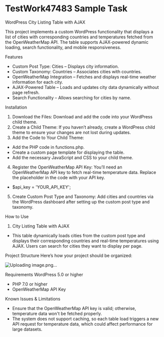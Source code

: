 # TestWork47483 Sample Task

WordPress City Listing Table with AJAX

This project implements a custom WordPress functionality that displays a list of cities with corresponding countries and temperatures fetched from the OpenWeatherMap API. The table supports AJAX-powered dynamic loading, search functionality, and mobile responsiveness.

Features
- Custom Post Type: Cities – Displays city information.
- Custom Taxonomy: Countries – Associates cities with countries.
- OpenWeatherMap Integration – Fetches and displays real-time weather information for each city.
- AJAX-Powered Table – Loads and updates city data dynamically without page refresh.
- Search Functionality – Allows searching for cities by name.

Installation
1. Download the Files: Download and add the code into your WordPress child theme.
2. Create a Child Theme: If you haven’t already, create a WordPress child theme to ensure your changes are not lost during updates.
3. Add the Code to Your Child Theme:
- Add the PHP code in functions.php.
- Create a custom page template for displaying the table.
- Add the necessary JavaScript and CSS to your child theme.
4. Register the OpenWeatherMap API Key: You’ll need an OpenWeatherMap API key to fetch real-time temperature data. Replace the placeholder in the code with your API key.
- $api_key = 'YOUR_API_KEY';
5. Create Custom Post Type and Taxonomy: Add cities and countries via the WordPress dashboard after setting up the custom post type and taxonomy.

How to Use
1. City Listing Table with AJAX
- This table dynamically loads cities from the custom post type and displays their corresponding countries and real-time temperatures using AJAX. Users can search for cities they want to display per page.

Project Structure
Here’s how your project should be organized:

![Uploading image.png…]()

Requirements
WordPress 5.0 or higher
- PHP 7.0 or higher
- OpenWeatherMap API Key

Known Issues & Limitations
- Ensure that the OpenWeatherMap API key is valid; otherwise, temperature data won't be fetched properly.
- The system does not support caching, so each table load triggers a new API request for temperature data, which could affect performance for large datasets.
